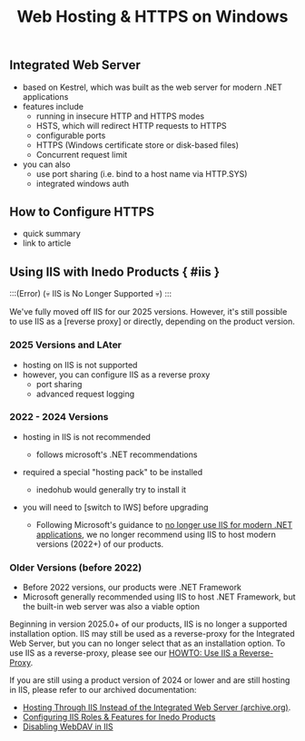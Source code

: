﻿---
title: "Web Hosting & HTTPS on Windows"
nav-title: "Web Hosting & HTTPS"
order: 5
---

## Integrated Web Server
- based on Kestrel, which was built as the web server for modern .NET applications
- features include
  - running in insecure HTTP and HTTPS modes
  - HSTS, which will redirect HTTP requests to HTTPS
  - configurable ports
  - HTTPS (Windows certificate store or disk-based files)
  - Concurrent request limit
- you can also
  -  use port sharing (i.e. bind to a host name via HTTP.SYS)
  - integrated windows auth

## How to Configure HTTPS
- quick summary
- link to article

## Using IIS with Inedo Products { #iis }

:::(Error) (💀 IIS is No Longer Supported 💀)
:::

We've fully moved off IIS for our 2025 versions. However, it's still possible to use IIS as a [reverse proxy] or directly, depending on the product version.

### 2025 Versions and LAter
- hosting on IIS is not supported
- however, you can configure IIS as a reverse proxy
  - port sharing 
  - advanced request logging

### 2022 - 2024 Versions
- hosting in IIS is not recommended
  - follows microsoft's .NET recommendations

 - required a special "hosting pack" to be installed
	- inedohub would generally try to install it

 - you will need to [switch to IWS] before upgrading
	- Following Microsoft's guidance to [no longer use IIS for modern .NET applications](https://learn.microsoft.com/en-us/aspnet/core/fundamentals/servers/kestrel), we no longer recommend using IIS to host modern versions (2022+) of our products.  

### Older Versions (before 2022)
- Before 2022 versions, our products were .NET Framework
- Microsoft generally recommended using IIS to host .NET Framework, but the built-in web server was also a viable option

Beginning in version 2025.0+ of our products, IIS is no longer a supported installation option.  IIS may still be used as a reverse-proxy for the Integrated Web Server, but you can no longer select that as an installation option.  To use IIS as a reverse-proxy, please see our [HOWTO: Use IIS a Reverse-Proxy](/docs/installation/windows/web/howto-use-iis-as-reverse-proxy).

If you are still using a product version of 2024 or lower and are still hosting in IIS, please refer to our archived documentation:
- [Hosting Through IIS Instead of the Integrated Web Server (archive.org)](https://web.archive.org/web/20231209233952/https://docs.inedo.com/docs/various-iis-switching-to-iis).
- [Configuring IIS Roles & Features for Inedo Products](https://github.com/Inedo/inedo-docs/blob/44a99e458fe3ac2972ffa7e74b48de8fd342ed18/Content/installation/installing-on-iis/various-iis-configuring-iis-roles-and-features.md)
- [Disabling WebDAV in IIS](https://github.com/Inedo/inedo-docs/blob/44a99e458fe3ac2972ffa7e74b48de8fd342ed18/Content/installation/installing-on-iis/various-iis-disabling-webdav.md)



